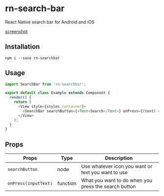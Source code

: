 # rn-search-bar
React Native search bar for Android and iOS

[screenshot](https://github.com/corasan/rn-search-bar/blob/master/screenshot.png)

## Installation

`npm i --save rn-searchbar`

## Usage

```javascript
import SearchBar from 'rn-searchbar';

export default class Example extends Component {
  render() {
    return (
      <View style={styles.container}>
        <SearchBar searchButton={<Text>Search</Text>} onPress={(text) => console.log(text)}/>
      </View>
    );
  }
}
```

## Props

| Props                | Type     | Description                                          |
|----------------------|----------|------------------------------------------------------|
| `searchButton`       | node     | Use whatever icon you want or text you want to use   |
| `onPress(inputText)` | function | What you want to do when you press the search button |
